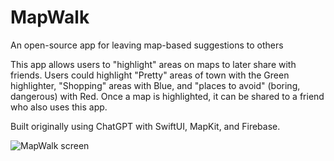 # MapWalk
An open-source app for leaving map-based suggestions to others

This app allows users to "highlight" areas on maps to later share with friends.  Users could highlight "Pretty" areas of town with the Green highlighter, "Shopping" areas with Blue, and "places to avoid" (boring, dangerous) with Red.  Once a map is highlighted, it can be shared to a friend who also uses this app.

Built originally using ChatGPT with SwiftUI, MapKit, and Firebase.



![MapWalk screen](https://github.com/tedbarnett/MapWalk/assets/694013/eefc6e43-37d1-48b9-81fc-2f57fb0cb280)
